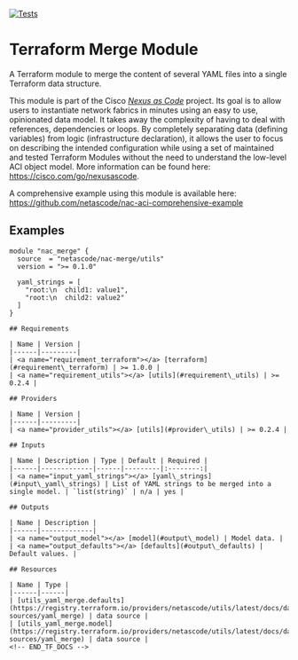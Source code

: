 <!-- BEGIN_TF_DOCS -->
[![Tests](https://github.com/netascode/terraform-utils-nac-merge/actions/workflows/test.yml/badge.svg)](https://github.com/netascode/terraform-utils-nac-merge/actions/workflows/test.yml)

# Terraform Merge Module

A Terraform module to merge the content of several YAML files into a single Terraform data structure.

This module is part of the Cisco [*Nexus as Code*](https://cisco.com/go/nexusascode) project. Its goal is to allow users to instantiate network fabrics in minutes using an easy to use, opinionated data model. It takes away the complexity of having to deal with references, dependencies or loops. By completely separating data (defining variables) from logic (infrastructure declaration), it allows the user to focus on describing the intended configuration while using a set of maintained and tested Terraform Modules without the need to understand the low-level ACI object model. More information can be found here: https://cisco.com/go/nexusascode.

A comprehensive example using this module is available here: https://github.com/netascode/nac-aci-comprehensive-example

## Examples

```hcl
module "nac_merge" {
  source  = "netascode/nac-merge/utils"
  version = ">= 0.1.0"

  yaml_strings = [
    "root:\n  child1: value1",
    "root:\n  child2: value2"
  ]
}

## Requirements

| Name | Version |
|------|---------|
| <a name="requirement_terraform"></a> [terraform](#requirement\_terraform) | >= 1.0.0 |
| <a name="requirement_utils"></a> [utils](#requirement\_utils) | >= 0.2.4 |

## Providers

| Name | Version |
|------|---------|
| <a name="provider_utils"></a> [utils](#provider\_utils) | >= 0.2.4 |

## Inputs

| Name | Description | Type | Default | Required |
|------|-------------|------|---------|:--------:|
| <a name="input_yaml_strings"></a> [yaml\_strings](#input\_yaml\_strings) | List of YAML strings to be merged into a single model. | `list(string)` | n/a | yes |

## Outputs

| Name | Description |
|------|-------------|
| <a name="output_model"></a> [model](#output\_model) | Model data. |
| <a name="output_defaults"></a> [defaults](#output\_defaults) | Default values. |

## Resources

| Name | Type |
|------|------|
| [utils_yaml_merge.defaults](https://registry.terraform.io/providers/netascode/utils/latest/docs/data-sources/yaml_merge) | data source |
| [utils_yaml_merge.model](https://registry.terraform.io/providers/netascode/utils/latest/docs/data-sources/yaml_merge) | data source |
<!-- END_TF_DOCS -->